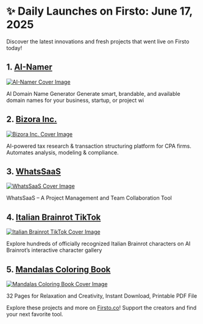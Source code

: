 # ✨ Daily Launches on Firsto: June 17, 2025

Discover the latest innovations and fresh projects that went live on Firsto today!

## 1. [AI-Namer](https://firsto.co/projects/ai-namer)

[![AI-Namer Cover Image](https://607255gt6f.ufs.sh/f/ViZtN9dvJxPtdOahvXIabXprP2y4lef0ZvgKx8oL9HEBDmIW)](https://firsto.co/projects/ai-namer)

 AI Domain Name Generator Generate smart, brandable, and available domain names for your business, startup, or project wi



## 2. [Bizora Inc.](https://firsto.co/projects/bizora-inc)

[![Bizora Inc. Cover Image](https://607255gt6f.ufs.sh/f/ViZtN9dvJxPt7StSNYBtUlOYpDaikF8wo2qhx5fALrXjyCg0)](https://firsto.co/projects/bizora-inc)

 AI-powered tax research & transaction structuring platform for CPA firms. Automates analysis, modeling & compliance.



## 3. [WhatsSaaS](https://firsto.co/projects/whatssaas)

[![WhatsSaaS Cover Image](https://607255gt6f.ufs.sh/f/ViZtN9dvJxPtT61CweWbLBFtkMcf2zKu3odW4lxIYQJZ0mn1)](https://firsto.co/projects/whatssaas)

 WhatsSaaS – A Project Management and Team Collaboration Tool



## 4. [Italian Brainrot TikTok](https://firsto.co/projects/italian-brainrot-tiktok)

[![Italian Brainrot TikTok Cover Image](https://607255gt6f.ufs.sh/f/ViZtN9dvJxPtpkXhHwx5OB6A3NoL0wna8bKWcHzfGSIXVE9e)](https://firsto.co/projects/italian-brainrot-tiktok)

 Explore hundreds of officially recognized Italian Brainrot characters on AI Brainrot’s interactive character gallery



## 5. [Mandalas Coloring Book](https://firsto.co/projects/mandalas-coloring-book)

[![Mandalas Coloring Book Cover Image](https://607255gt6f.ufs.sh/f/ViZtN9dvJxPtJw1pUBiAm5fUc2tTWYlQFNLECdHjb7BMyRpr)](https://firsto.co/projects/mandalas-coloring-book)

 32 Pages for Relaxation and Creativity, Instant Download, Printable PDF File




Explore these projects and more on [Firsto.co](https://firsto.co)! Support the creators and find your next favorite tool.
